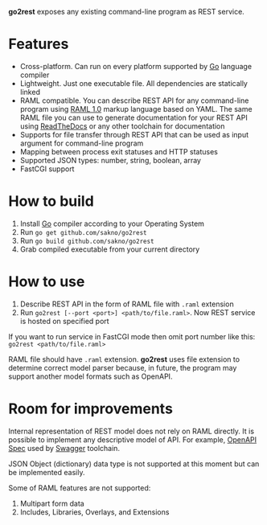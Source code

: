 **go2rest** exposes any existing command-line program as REST service.

# Features
* Cross-platform. Can run on every platform supported by [Go](https://golang.org/) language compiler
* Lightweight. Just one executable file. All dependencies are statically linked
* RAML compatible. You can describe REST API for any command-line program using [RAML 1.0](https://github.com/raml-org/raml-spec/blob/master/versions/raml-10/raml-10.md) markup language based on YAML. The same RAML file you can use to generate documentation for your REST API using [ReadTheDocs](https://solidity.readthedocs.io) or any other toolchain for documentation
* Supports for file transfer through REST API that can be used as input argument for command-line program
* Mapping between process exit statuses and HTTP statuses
* Supported JSON types: number, string, boolean, array
* FastCGI support

# How to build
1. Install [Go](https://golang.org/dl/) compiler according to your Operating System
1. Run `go get github.com/sakno/go2rest`
1. Run `go build github.com/sakno/go2rest`
1. Grab compiled executable from your current directory

# How to use
1. Describe REST API in the form of RAML file with `.raml` extension
1. Run `go2rest [--port <port>] <path/to/file.raml>`. Now REST service is hosted on specified port

If you want to run service in FastCGI mode then omit port number like this: `go2rest <path/to/file.raml>`

RAML file should have `.raml` extension. **go2rest** uses file extension to determine correct model parser because, in future, the program may support 
another model formats such as OpenAPI.

# Room for improvements
Internal representation of REST model does not rely on RAML directly. It is possible to implement any descriptive model of API. For example, [OpenAPI Spec](https://www.openapis.org/) used by [Swagger](https://swagger.io/) toolchain.

JSON Object (dictionary) data type is not supported at this moment but can be implemented easily.

Some of RAML features are not supported:
1. Multipart form data
1. Includes, Libraries, Overlays, and Extensions
